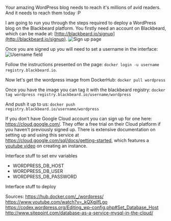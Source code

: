 Your amazing WordPress blog needs to reach it's millions of avid readers. And it needs to reach them today :P

I am going to run you through the steps required to deploy a WordPress blog on the Blackbeard platform. You firstly need an account on Blackbeard, which can be made at:
[http://blackbeard.io/signup](http://blackbeard.io/signup).
![Sign up page](/images/blog/blackbeard_signup.png)

Once you are signed up you will need to set a username in the interface:
![Username field](/images/blog/blackbeard_setusername.png)

Follow the instructions presented on the page: `docker login -u username registry.blackbeard.io`.

Now let's get the wordpress image from DockerHub: `docker pull wordpress`

Once you have the image you can tag it with the blackbeard registry:
`docker tag wordpress registry.blackbeard.io/username/wordpress`

And push it up to us:
`docker push registry.blackbeard.io/username/wordpress`

If you don't have Google Cloud account you can sign up for one here: https://cloud.google.com/. They offer a free trial on their Cloud platform if you haven't previously signed up. There is extensive documentation on setting up and using this service at https://cloud.google.com/sql/docs/getting-started, which features a [youtube video](https://youtu.be/_kQXgjIfLgo) on creating an instance.

Interface stuff to set env variables
* WORDPRESS_DB_HOST
* WORDPRESS_DB_USER
* WORDPRESS_DB_PASSWORD

Interface stuff to deploy

Sources:
https://hub.docker.com/_/wordpress/
https://www.youtube.com/watch?v=_kQXgjIfLgo
https://codex.wordpress.org/Editing_wp-config.php#Set_Database_Host
http://www.sitepoint.com/database-as-a-service-mysql-in-the-cloud/
